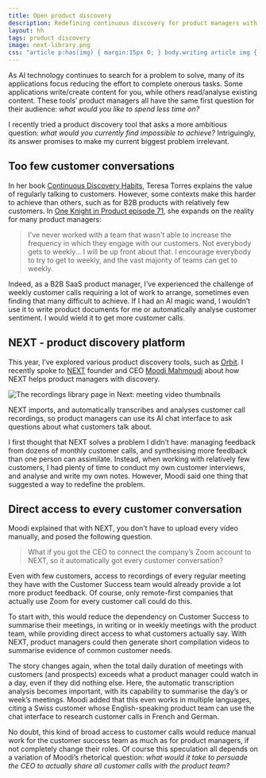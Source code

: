 ```yaml
---
title: Open product discovery
description: Redefining continuous discovery for product managers with NEXT
layout: hh
tags: product discovery
image: next-library.png
css: "article p:has(img) { margin:15px 0; } body.writing article img { border: 1px solid #ddd }"
---
```


<!-- <= 610 words -->

As AI technology continues to search for a problem to solve, many of its applications focus reducing the effort to complete onerous tasks.
Some applications write/create content for you, while others read/analyse existing content.
These tools’ product managers all have the same first question for their audience:
_what would you like to spend less time on?_

I recently tried a product discovery tool that asks a more ambitious question:
_what would you currently find impossible to achieve?_
Intriguingly, its answer promises to make my current biggest problem irrelevant.

## Too few customer conversations

In her book [Continuous Discovery Habits](https://www.producttalk.org/2021/05/continuous-discovery-habits/),
Teresa Torres explains the value of regularly talking to customers.
However, some contexts make this harder to achieve than others, such as for B2B products with relatively few customers.
In [One Knight in Product episode 71](https://www.oneknightinproduct.com/teresa-torres/), she expands on the reality for many product managers:

> I've never worked with a team that wasn't able to increase the frequency in which they engage with our customers.
> Not everybody gets to weekly… I will be up front about that.
> I encourage everybody to try to get to weekly, and the vast majority of teams can get to weekly.

Indeed, as a B2B SaaS product manager, I’ve experienced the challenge of weekly customer calls requiring a lot of work to arrange, sometimes even finding that many difficult to achieve.
If I had an AI magic wand, I wouldn’t use it to write product documents for me or automatically analyse customer sentiment.
I would wield it to get more customer calls.

## NEXT - product discovery platform

This year, I’ve explored various product discovery tools, such as [Orbit](orbit-review).
I recently spoke to [NEXT](https://www.nextapp.co) founder and CEO 
[Moodi Mahmoudi](https://www.linkedin.com/in/moodimahmoudi/) about 
how NEXT helps product managers with discovery.

![The recordings library page in Next: meeting video thumbnails](next-library.webp)

NEXT imports, and automatically transcribes and analyses customer call recordings, so product managers can use its AI chat interface to ask questions about what customers talk about.

I first thought that NEXT solves a problem I didn’t have: managing feedback from dozens of monthly customer calls, and synthesising more feedback than one person can assimilate.
Instead, when working with relatively few customers, I had plenty of time to conduct my own customer interviews, and analyse and write my own notes.
However, Moodi said one thing that suggested a way to redefine the problem.

## Direct access to every customer conversation

Moodi explained that with NEXT, you don’t have to upload every video manually, and posed the following question.

> What if you got the CEO to connect the company’s Zoom account to NEXT,
> so it automatically got every customer conversation?

Even with few customers, access to recordings of every regular meeting they have with the Customer Success team would already provide a lot more product feedback.
Of course, only remote-first companies that actually use Zoom for every customer call could do this.

To start with, this would reduce the dependency on Customer Success to summarise their meetings, in writing or in weekly meetings with the product team, while providing direct access to what customers actually say.
With NEXT, product managers could then generate short compilation videos to summarise evidence of common customer needs.

The story changes again, when the total daily duration of meetings with customers (and prospects) exceeds what a product manager could watch in a day, even if they did nothing else.
Here, the automatic transcription analysis becomes important, with its capability to summarise the day’s or week’s meetings.
Moodi added that this even works in multiple languages, citing a Swiss customer whose English-speaking product team can use the chat interface to research customer calls in French and German.

No doubt, this kind of broad access to customer calls would reduce manual work for the customer success team as much as for product managers, if not completely change their roles.
Of course this speculation all depends on a variation of Moodi’s rhetorical question:
_what would it take to persuade the CEO to actually share all customer calls with the product team?_
